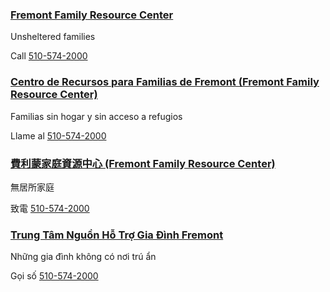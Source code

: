 <RenderIf language="en,tl">

### [Fremont Family Resource Center](https://www.fremont.gov/228/Family-Resource-Center)

Unsheltered families

Call [510-574-2000](tel:+1-510-574-2000)

</RenderIf>
<RenderIf language="es">
 
 ### [Centro de Recursos para Familias de Fremont (Fremont Family Resource Center)](https://www.fremont.gov/228/Family-Resource-Center)

Familias sin hogar y sin acceso a refugios

Llame al [510-574-2000](tel:+1-510-574-2000)

</RenderIf>
<RenderIf language="zh">

### [費利蒙家庭資源中心 (Fremont Family Resource Center)](https://www.fremont.gov/228/Family-Resource-Center)

無居所家庭

致電 [510-574-2000](tel:+1-510-574-2000)

</RenderIf>
<RenderIf language="vi">

### [Trung Tâm Nguồn Hỗ Trợ Gia Đình Fremont](https://www.fremont.gov/228/Family-Resource-Center)

Những gia đình không có nơi trú ẩn

Gọi số [510-574-2000](tel:+1-510-574-2000)

</RenderIf>
